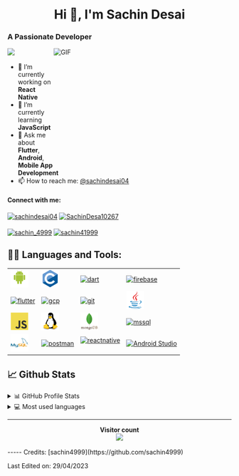 <h1 align="center">Hi 👋, I'm Sachin Desai</h1>
<p align="left"> 

<h3 align="left">A Passionate Developer</h3>
<p align="left">
<img src="https://img.shields.io/badge/Lives-Canada-blueviolet" />

<img align="right" alt="GIF" src="https://www.lambdatest.com/resources/images/news24.gif?raw=true" width="400" height="260" />

- 🔭 I’m currently working on **React Native** 
- 🌱 I’m currently learning **JavaScript**
- 💬 Ask me about **Flutter**, **Android**, **Mobile App Development**
- 📫 How to reach me: [@sachindesai04](https://www.linkedin.com/in/sachindesai04/)
  
<h4 lign="left">Connect with me:</h4>
<p align="left">

<a href="https://linkedin.com/in/sachindesai04" target="blank" style="none" >
<img align="center" src="https://img.shields.io/badge/Sachin Desai-0077B5?&logo=linkedin&logoColor=white&link=https://www.linkedin.com/in/sachindesai04/" alt="sachindesai04" /></a>

<a href="https://twitter.com/@SachinDesa10267" target="_blank" style="none" >
<img align="center" src="https://img.shields.io/badge/SachinDesa10267-1DA1F2?&logo=twitter&logoColor=white&link=https://twitter.com/SachinDesa10267" alt="SachinDesa10267" /></a> 
<br> 
  
<br>
<a href="https://instagram.com/sachin_4999/?igshid=YmMyMTA2M2Y%3D" target="blank" style="none" >
<img align="center" src="https://img.shields.io/badge/sachin_4999-E4405F?&logo=instagram&logoColor=white&link=https://instagram.com/sachin_4999/" alt="sachin_4999" /></a>

<a href="mailto:sachin41999@gmail.com" target="blank" style="none" >
  <img align="center" src="https://img.shields.io/badge/sachin41999@gmail.com-c14438?style=flat&logo=Gmail&color=white&link=mailto:sachin41999@gmail.com" alt="sachin41999" /></a>
</p>

## 👨‍💻 Languages and Tools:

<table>
    <tbody>
        <tr>
            <td><a href="https://developer.android.com" target="_blank" rel="noreferrer"> <img             src="https://raw.githubusercontent.com/devicons/devicon/master/icons/android/android-original-wordmark.svg" alt="android" width="40" height="40"/> </a>
            </td>
            <td><a href="https://www.cprogramming.com/" target="_blank" rel="noreferrer"> <img src="https://raw.githubusercontent.com/devicons/devicon/master/icons/c/c-original.svg" alt="c" width="40" height="40"/> </a>
            </td>
            <td> <a href="https://dart.dev" target="_blank" rel="noreferrer"> <img src="https://www.vectorlogo.zone/logos/dartlang/dartlang-icon.svg" alt="dart" width="40" height="40"/> </a> 
            </td>
            <td><a href="https://firebase.google.com/" target="_blank" rel="noreferrer"> <img src="https://www.vectorlogo.zone/logos/firebase/firebase-icon.svg" alt="firebase" width="40" height="40"/> </a> 
            </td>
        </tr>
        <tr>
            <td><a href="https://flutter.dev" target="_blank" rel="noreferrer"> <img src="https://www.vectorlogo.zone/logos/flutterio/flutterio-icon.svg" alt="flutter" width="40" height="40"/> </a> </td>
            <td><a href="https://cloud.google.com" target="_blank" rel="noreferrer"> <img src="https://www.vectorlogo.zone/logos/google_cloud/google_cloud-icon.svg" alt="gcp" width="40" height="40"/> </a> </td>
            <td> <a href="https://git-scm.com/" target="_blank" rel="noreferrer"> <img src="https://www.vectorlogo.zone/logos/git-scm/git-scm-icon.svg" alt="git" width="40" height="40"/> </a> </td>
            <td> <a href="https://www.java.com" target="_blank" rel="noreferrer"> <img src="https://raw.githubusercontent.com/devicons/devicon/master/icons/java/java-original.svg" alt="java" width="40" height="40"/> </a> 
            </td>
        </tr>
        <tr>
            <td> <a href="https://developer.mozilla.org/en-US/docs/Web/JavaScript" target="_blank" rel="noreferrer"> <img src="https://raw.githubusercontent.com/devicons/devicon/master/icons/javascript/javascript-original.svg" alt="javascript" width="40" height="40"/> </a> 
            </td>
            <td>  <a href="https://www.linux.org/" target="_blank" rel="noreferrer"> <img src="https://raw.githubusercontent.com/devicons/devicon/master/icons/linux/linux-original.svg" alt="linux" width="40" height="40"/> </a> 
            </td>
            <td><a href="https://www.mongodb.com/" target="_blank" rel="noreferrer"> <img src="https://raw.githubusercontent.com/devicons/devicon/master/icons/mongodb/mongodb-original-wordmark.svg" alt="mongodb" width="40" height="40"/> </a></td>
            <td><a href="https://www.microsoft.com/en-us/sql-server" target="_blank" rel="noreferrer"> <img src="https://www.svgrepo.com/show/303229/microsoft-sql-server-logo.svg" alt="mssql" width="40" height="40"/> </a> </td>
        </tr>
        <tr>
            <td>  <a href="https://www.mysql.com/" target="_blank" rel="noreferrer"> <img src="https://raw.githubusercontent.com/devicons/devicon/master/icons/mysql/mysql-original-wordmark.svg" alt="mysql" width="40" height="40"/> </a>
            </td>
            <td> <a href="https://postman.com" target="_blank" rel="noreferrer"> <img src="https://www.vectorlogo.zone/logos/getpostman/getpostman-icon.svg" alt="postman" width="40" height="40"/> </a> </td>
          <td> <a href="https://reactnative.dev/" target="_blank" rel="noreferrer"> <img src="https://reactnative.dev/img/header_logo.svg" alt="reactnative" width="40" height="40"/> </a> </p></td> 
          <td><a href="#"><img alt="Android Studio" title="Android Studio" height="28px"
                        src="https://i.imgur.com/6nJGNMN.png" /></a></td>

       
</table>

## 📈 Github Stats

<details>
  <summary>📊 GitHub Profile Stats</summary>
  <br/>
  <a href="https://github.com/sachin4999/github-readme-stats"><img alt="sachin4999's Github Stats" src="https://github-readme-stats.vercel.app/api?username=sachin4999&show_icons=true&title_color=fff&icon_color=79ff97&text_color=efefef&bg_color=24292e&count_private=true&hide=" /></a>
</details>

<details> 
  <summary>💻 Most used languages</summary>
  <br/>
  <a href="https://github.com/anuraghazra/github-readme-stats"><img alt="sachin4999's Top Languages" src="https://github-readme-stats.vercel.app/api/top-langs/?username=sachin4999&title_color=fff&icon_color=79ff97&text_color=efefef&bg_color=24292e&langs_count=10&layout=compact#" /></a>
  <br/>
</details>

  <hr>
    <p align="center"> 
  <b>Visitor count</b><br>
  <img src="https://profile-counter.glitch.me/sachin4999/count.svg" />
  </br>
</p>

</details>
-----
Credits: [sachin4999](https://github.com/sachin4999)

Last Edited on: 29/04/2023
    </body>
</html>
